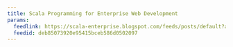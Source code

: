 ```yaml
---
title: Scala Programming for Enterprise Web Development
params:
  feedlink: https://scala-enterprise.blogspot.com/feeds/posts/default?alt=rss
  feedid: deb85073920e95415bceb586d0502097
---
```

